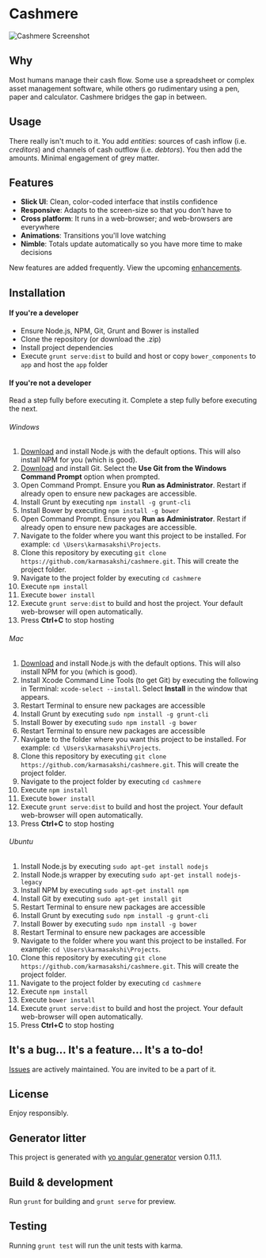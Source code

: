 # Cashmere
![Cashmere Screenshot](https://www.dropbox.com/s/bb6s49uzbu6vflv/cashmere.png?dl=1)

## Why
Most humans manage their cash flow. Some use a spreadsheet or complex asset management software, while others go rudimentary using a pen, paper and calculator. Cashmere bridges the gap in between.

## Usage
There really isn't much to it. You add *entities*: sources of cash inflow (i.e. *creditors*) and channels of cash outflow (i.e. *debtors*). You then add the amounts. Minimal engagement of grey matter.

## Features
* **Slick UI**: Clean, color-coded interface that instils confidence
* **Responsive**: Adapts to the screen-size so that you don't have to
* **Cross platform**: It runs in a web-browser; and web-browsers are everywhere
* **Animations**: Transitions you'll love watching
* **Nimble**: Totals update automatically so you have more time to make decisions

New features are added frequently. View the upcoming [enhancements](https://github.com/karmasakshi/cashmere/issues?q=label%3Aenhancement).

## Installation

#### If you're a developer
* Ensure Node.js, NPM, Git, Grunt and Bower is installed
* Clone the repository (or download the .zip)
* Install project dependencies
* Execute `grunt serve:dist` to build and host or copy `bower_components` to `app` and host the `app` folder

#### If you're not a developer
Read a step fully before executing it. Complete a step fully before executing the next.

###### Windows
1. [Download](https://nodejs.org/download/) and install Node.js with the default options. This will also install NPM for you (which is good).
2. [Download](https://git-scm.com/downloads) and install Git. Select the **Use Git from the Windows Command Prompt** option when prompted.
3. Open Command Prompt. Ensure you **Run as Administrator**. Restart if already open to ensure new packages are accessible.
4. Install Grunt by executing `npm install -g grunt-cli`
5. Install Bower by executing `npm install -g bower`
6. Open Command Prompt. Ensure you **Run as Administrator**. Restart if already open to ensure new packages are accessible.
7. Navigate to the folder where you want this project to be installed. For example: `cd \Users\karmasakshi\Projects`.
8. Clone this repository by executing `git clone https://github.com/karmasakshi/cashmere.git`. This will create the project folder.
9. Navigate to the project folder by executing `cd cashmere`
10. Execute `npm install`
11. Execute `bower install`
12. Execute `grunt serve:dist` to build and host the project. Your default web-browser will open automatically.
13. Press **Ctrl+C** to stop hosting

###### Mac
1. [Download](https://nodejs.org/download/) and install Node.js with the default options. This will also install NPM for you (which is good).
2. Install Xcode Command Line Tools (to get Git) by executing the following in Terminal: `xcode-select --install`. Select **Install** in the window that appears.
3. Restart Terminal to ensure new packages are accessible
4. Install Grunt by executing `sudo npm install -g grunt-cli`
5. Install Bower by executing `sudo npm install -g bower`
6. Restart Terminal to ensure new packages are accessible
7. Navigate to the folder where you want this project to be installed. For example: `cd \Users\karmasakshi\Projects`.
8. Clone this repository by executing `git clone https://github.com/karmasakshi/cashmere.git`. This will create the project folder.
9. Navigate to the project folder by executing `cd cashmere`
10. Execute `npm install`
11. Execute `bower install`
12. Execute `grunt serve:dist` to build and host the project. Your default web-browser will open automatically.
13. Press **Ctrl+C** to stop hosting

###### Ubuntu
1. Install Node.js by executing `sudo apt-get install nodejs`
2. Install Node.js wrapper by executing `sudo apt-get install nodejs-legacy`
3. Install NPM by executing `sudo apt-get install npm`
4. Install Git by executing `sudo apt-get install git`
5. Restart Terminal to ensure new packages are accessible
6. Install Grunt by executing `sudo npm install -g grunt-cli`
7. Install Bower by executing `sudo npm install -g bower`
8. Restart Terminal to ensure new packages are accessible
9. Navigate to the folder where you want this project to be installed. For example: `cd \Users\karmasakshi\Projects`.
10. Clone this repository by executing `git clone https://github.com/karmasakshi/cashmere.git`. This will create the project folder.
11. Navigate to the project folder by executing `cd cashmere`
12. Execute `npm install`
13. Execute `bower install`
14. Execute `grunt serve:dist` to build and host the project. Your default web-browser will open automatically.
15. Press **Ctrl+C** to stop hosting

## It's a bug... It's a feature... It's a to-do!
[Issues](https://github.com/karmasakshi/cashmere/issues) are actively maintained. You are invited to be a part of it.

## License
Enjoy responsibly.

## Generator litter

This project is generated with [yo angular generator](https://github.com/yeoman/generator-angular)
version 0.11.1.

## Build & development

Run `grunt` for building and `grunt serve` for preview.

## Testing

Running `grunt test` will run the unit tests with karma.